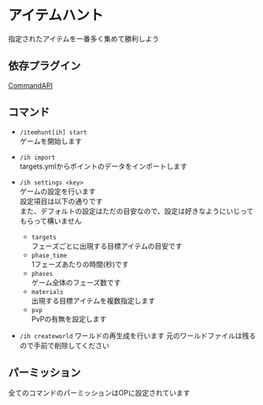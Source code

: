 # アイテムハント
指定されたアイテムを一番多く集めて勝利しよう

## 依存プラグイン
[CommandAPI](https://www.spigotmc.org/resources/api-commandapi-1-13-1-19-2.62353/)

## コマンド
* `/itemhunt[ih] start`  
ゲームを開始します

* `/ih import`  
targets.ymlからポイントのデータをインポートします

* `/ih settings <key>`  
ゲームの設定を行います  
設定項目は以下の通りです  
また、デフォルトの設定はただの目安なので、設定は好きなようにいじってもらって構いません
  * `targets`  
  フェーズごとに出現する目標アイテムの目安です
  * `phase_time`  
  1フェーズあたりの時間(秒)です
  * `phases`  
  ゲーム全体のフェーズ数です
  * `materials`  
  出現する目標アイテムを複数指定します
  * `pvp`  
  PvPの有無を設定します

* `/ih createworld`
ワールドの再生成を行います
元のワールドファイルは残るので手前で削除してください

## パーミッション
全てのコマンドのパーミッションはOPに設定されています
